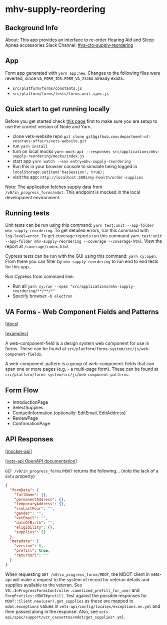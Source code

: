 # mhv-supply-reordering

## Background Info

About: This app provides an interface to re-order Hearing Aid and Sleep Apnea accessories
Slack Channel: [#va-cto-supply-reordering](https://dsva.slack.com/archives/C05DFSM57FW/p1689711688225089)

## App

Form app generated with `yarn app:new`. Changes to the following files were reverted, since `VA_FORM_IDS.FORM_VA_2346A` already exists.

- `src/platform/forms/constants.js`
- `src/platform/forms/tests/forms.unit.spec.js`

## Quick start to get running locally

Before you get started check [this page](https://depo-platform-documentation.scrollhelp.site/developer-docs/setting-up-your-local-frontend-environment) first to make sure you are setup to use the correct version of Node and Yarn.

- clone vets-website repo `git clone git@github.com:department-of-veterans-affairs/vets-website.git`
- run `yarn install`
- turn on local mocks `yarn mock-api --responses src/applications/mhv-supply-reordering/mocks/index.js`
- start app `yarn watch --env entry=mhv-supply-reordering`
- Run this in your browser console to simulate being logged in `localStorage.setItem('hasSession', true);`
- visit the app: `http://localhost:3001/my-health/order-supplies`

Note: The application fetches supply data from `/v0/in_progress_forms/mdot`. This endpoint is mocked in the local development environment.

## Running tests

Unit tests can be run using this command: `yarn test:unit --app-folder mhv-supply-reordering`. To get detailed errors, run this command with `--log-level=error`. To get coverage reports run this command `yarn test:unit --app-folder mhv-supply-reordering --coverage --coverage-html`. View the report at `/coverage/index.html`

Cypress tests can be run with the GUI using this command: `yarn cy:open`. From there you can filter by `mhv-supply-reordering` to run end to end tests for this app.

Run Cypress from command line:

- Run all `yarn cy:run --spec "src/applications/mhv-supply-reordering/**/**/*"`
- Specify browser `-b electron`

## VA Forms - Web Component Fields and Patterns

[[docs](https://depo-platform-documentation.scrollhelp.site/developer-docs/va-forms-library-web-component-fields-and-patterns)]

[[examples](https://staging.va.gov/mock-form-patterns/introduction)]

A web-component-field is a design system web component for use in forms. These can be found at `src/platform/forms-system/src/js/web-component-fields`.

A web-component-pattern is a group of web-component-fields that can span one or more pages (e.g. - a multi-page form). These can be found at `src/platform/forms-system/src/js/web-component-patterns`.

## Form Flow

- IntroductionPage
- SelectSupplies
- ContactInformation (optionally: EditEmail, EditAddress)
- ReviewPage
- ConfirmationPage

## API Responses

[[mocker-api](https://github.com/jaywcjlove/mocker-api/tree/v2.9.0?tab=readme-ov-file#usage)]

[[vets-api OpenAPI documentation](https://department-of-veterans-affairs.github.io/va-digital-services-platform-docs/api-reference/#/in_progress_forms)]

`GET /v0/in_progress_forms/MDOT` returns the following... (note the lack of a `data` property)

```json
{
  "formData": {
    "fullName": {},
    "permanentAddress": {},
    "temporaryAddress": {},
    "ssnLastFour": "",
    "gender": "",
    "vetEmail": "",
    "dateOfBirth": "",
    "eligibility": {},
    "supplies": []
  },
  "metadata": {
    "version": 0,
    "prefill": true,
    "returnUrl": ""
  }
}
```

When requesting `GET /v0/in_progress_forms/MDOT`, the MDOT client in vets-api will make a request to the system of record for veteran details and supplies available to the veteran. See `V0::InProgressFormsController.camelized_prefill_for_user` and `FormProfiles::MDOT#prefill`. Test against the possible responses for `MDOT::Client.new(user).get_supplies` as these are mapped to `mdot.exceptions` values in `vets-api/config/locales/exceptions.en.yml` and then passed along in the response. Also, see `vets-api/spec/support/vcr_cassettes/mdot/get_supplies*.yml`.
